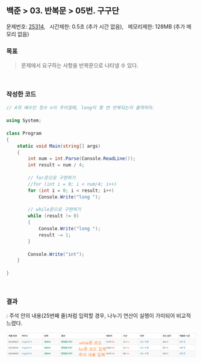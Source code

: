 
## 백준 > 03. 반복문 > 05번. 구구단    
문제번호: [25314](https://www.acmicpc.net/problem/25314), &nbsp; 시간제한: 0.5초 (추가 시간 없음), &nbsp; 메모리제한: 128MB (추가 메모리 없음)

### 목표     
> 문제에서 요구하는 사항을 반복문으로 나타낼 수 있다.    

<br>

### 작성한 코드   

```cs
// 4의 배수인 정수 n이 주어질때, long이 몇 번 반복되는지 출력하라.

using System;

class Program
{
    static void Main(string[] args)
    {        
        int num = int.Parse(Console.ReadLine());
        int result = num / 4;

        // for문으로 구현하기
        //for (int i = 0; i < num/4; i++)
        for (int i = 0; i < result; i++)
            Console.Write("long ");            

        // while문으로 구현하기
        while (result != 0)
        {
            Console.Write("long ");
            result -= 1;
        }            

        Console.Write("int");
    }
    
}
```

<br>

### 결과    
: 주석 안의 내용(25번째 줄)처럼 입력할 경우, 나누기 연산이 실행이 가미되어 비교적 느렸다.

![03단계 05번문항 제출결과](00/result_05.png)